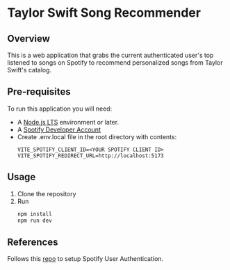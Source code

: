
# Taylor Swift Song Recommender

## Overview

This is a web application that grabs the current authenticated user's top listened to songs on Spotify to recommend personalized songs from Taylor Swift's catalog.

## Pre-requisites

To run this application you will need:

- A [Node.js LTS](https://nodejs.org/en/) environment or later.
- A [Spotify Developer Account](https://developer.spotify.com/)
- Create .env.local file in the root directory with contents:
    ```
    VITE_SPOTIFY_CLIENT_ID=<YOUR SPOTIFY CLIENT ID>
    VITE_SPOTIFY_REDIRECT_URL=http://localhost:5173
    ```

## Usage

1. Clone the repository
2. Run
    ```bash
    npm install
    npm run dev
    ```
## References

Follows this [repo](https://github.com/spotify/web-api-examples/tree/999766d548700de77f15b294df8b96587f313cd0/get_user_profile) to setup Spotify User Authentication.